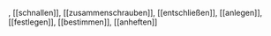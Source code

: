 , [[schnallen]], [[zusammenschrauben]], [[entschließen]], [[anlegen]], [[festlegen]], [[bestimmen]], [[anheften]]